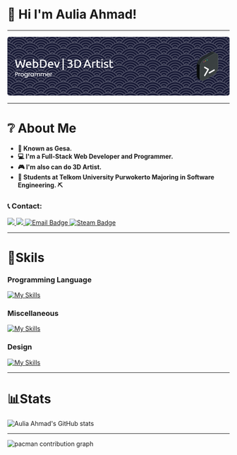 
# 👋 Hi I'm Aulia Ahmad!

---

![Header](./img/github-header-image%20(8).png)

---

# ❔ About Me

- **👨 Known as Gesa.**
- **💻 I'm a Full-Stack Web Developer and Programmer.**
- **🎮 I'm also can do 3D Artist.**
- **📘 Students at Telkom University Purwokerto Majoring in Software Engineering. ⛏**

### 📞 Contact: 
<a href="https://x.com/DeLaSerre8" target="_blank">
  <img src="https://img.shields.io/badge/Twitter-1DA1F2?style=for-the-badge&logo=twitter&logoColor=white">
</a> <a href="https://www.instagram.com/auliizm" target="_blank">
  <img src="https://img.shields.io/badge/Instagram-E4405F?style=for-the-badge&logo=instagram&logoColor=white">
</a> <a href="mailto:aauliagazzam@gmail.com">
  <img src="https://img.shields.io/badge/Gmail-D14836?style=for-the-badge&logo=gmail&logoColor=white" alt="Email Badge">
</a> <a href="https://steamcommunity.com/profiles/76561198968305570/" target="_blank">
  <img src="https://img.shields.io/badge/Steam-000000?style=for-the-badge&logo=steam&logoColor=white" alt="Steam Badge">
</a>



---

# 🥇Skils

### Programming Language
[![My Skills](https://skillicons.dev/icons?i=python,js,php,perline=3)](https://skillicons.dev)


### Miscellaneous
[![My Skills](https://skillicons.dev/icons?i=html,css,git,mysql,nodejs,postman)](https://skillicons.dev)


### Design
[![My Skills](https://skillicons.dev/icons?i=blender,ai)](https://skillicons.dev)

---

# 📊Stats
![Aulia Ahmad's GitHub stats](https://github-readme-stats.vercel.app/api?username=Retiortuk&show_icons=true&theme=react)

---

<picture>
  <source media="(prefers-color-scheme: dark)" srcset="https://raw.githubusercontent.com/Retiortuk/Retiortuk/output/pacman-contribution-graph-dark.svg">
  <source media="(prefers-color-scheme: light)" srcset="https://raw.githubusercontent.com/Retiortuk/Retiortuk/output/pacman-contribution-graph.svg">
  <img alt="pacman contribution graph" src="https://raw.githubusercontent.com/Retiortuk/Retiortuk/output/pacman-contribution-graph.svg">
</picture>

###

<!-- <img src="https://raw.githubusercontent.com/Retiortuk/Retiortuk/output/snake.svg" alt="Snake animation" /> -->

###


